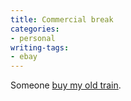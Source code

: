 ```yaml
---
title: Commercial break
categories:
- personal
writing-tags:
- ebay
---
```


Someone [buy my old train][1].

   [1]: http://cgi.ebay.com/ws/eBayISAPI.dll?ViewItem&item=3132892875
